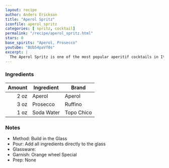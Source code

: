 ```yaml
---
layout: recipe
author: Anders Erickson
title: "Aperol Spritz"
iconfile: aperol_spritz
categories: [ spritz, cocktail]
permalink: "/recipe/aperol_spritz.html"
stars: 0
base_spirits: "Aperol, Prosecco"
youtube: "BUb54paVf0s"
excerpt: |
  The Aperol Spritz is one of the most popular aperitif cocktails in Italy and with just Aperol, prosecco and club soda, it’s as easy to make as it is to drink.
---
```


### Ingredients

| Amount | Ingredient | Brand      |
| -----: | ---------- | ---------- |
|   2 oz | Aperol     | Aperol     |
|   3 oz | Prosecco   | Ruffino    |
|   1 oz | Soda Water | Topo Chico |

### Notes

- Method: Build in the Glass
- Pour: Add all ingredients directly to the glass
- Glassware:
- Garnish: Orange wheel Special
- Prep: None
